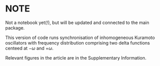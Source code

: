 

NOTE
================

Not a notebook yet(!), but will be updated and connected to the main package.

This version of code runs synchronisation of inhomogeneous Kuramoto oscillators with frequency distribution comprising two delta functions centeed at $-\omega$ 
and $+\omega$.

Relevant figures in the article are in the Supplementary Information. 
